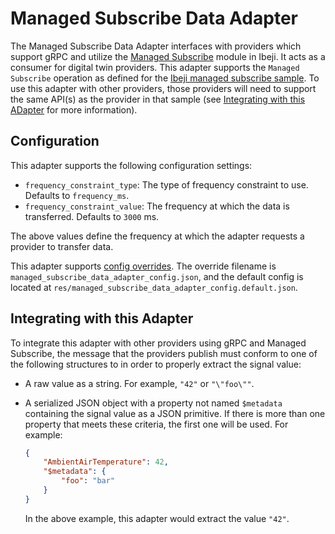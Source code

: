 # Managed Subscribe Data Adapter

The Managed Subscribe Data Adapter interfaces with providers which support gRPC and utilize the [Managed Subscribe](https://github.com/eclipse-ibeji/ibeji/tree/main/samples/managed_subscribe) module in Ibeji. It acts as a consumer for digital twin providers. This adapter supports the `Managed Subscribe` operation as defined for the [Ibeji managed subscribe sample](https://github.com/eclipse-ibeji/ibeji/tree/main/samples/managed_subscribe). To use this adapter with other providers, those providers will need to support the same API(s) as the provider in that sample (see [Integrating with this ADapter](#integrating-with-this-adapter) for more information).

## Configuration

This adapter supports the following configuration settings:

- `frequency_constraint_type`: The type of frequency constraint to use. Defaults to `frequency_ms`.
- `frequency_constraint_value`: The frequency at which the data is transferred. Defaults to `3000` ms.

The above values define the frequency at which the adapter requests a provider to transfer data.

This adapter supports [config overrides](../../docs/config-overrides.md). The override filename is `managed_subscribe_data_adapter_config.json`, and the default config is located at `res/managed_subscribe_data_adapter_config.default.json`.

## Integrating with this Adapter

To integrate this adapter with other providers using gRPC and Managed Subscribe, the message that the providers publish must conform to one of the following structures to in order to properly extract the signal value:

- A raw value as a string. For example, `"42"` or `"\"foo\""`.
<!--alex ignore savage-->
- A serialized JSON object with a property not named `$metadata` containing the signal value as a JSON primitive. If there is more than one property that meets these criteria, the first one will be used. For example:

    ```json
    {
        "AmbientAirTemperature": 42,
        "$metadata": {
            "foo": "bar"
        }
    }
    ```

    In the above example, this adapter would extract the value `"42"`.
